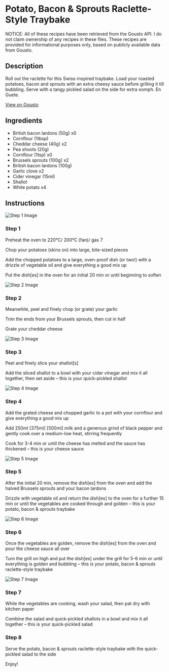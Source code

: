 # Potato, Bacon & Sprouts Raclette-Style Traybake

NOTICE: All of these recipes have been retrieved from the Gousto API. I do not claim ownership of any recipes in these files. These recipes are provided for informational purposes only, based on publicly available data from Gousto.

## Description

Roll out the raclette for this Swiss-inspired traybake. Load your roasted potatoes, bacon and sprouts with an extra cheesy sauce before grilling it till bubbling. Serve with a tangy pickled salad on the side for extra oomph. En Guete.

[View on Gousto](https://www.gousto.co.uk/recipes/cookbook/potato-bacon-sprouts-raclette-style-traybake)

## Ingredients

- British bacon lardons (50g) x0
- Cornflour (1tbsp)
- Cheddar cheese (40g) x2
- Pea shoots (20g)
- Cornflour (1tsp) x0
- Brussels sprouts (100g) x2
- British bacon lardons (100g)
- Garlic clove x2
- Cider vinegar (15ml)
- Shallot
- White potato x4

## Instructions

![Step 1 Image](https://production-media.gousto.co.uk/cms/recipe-step-image/Step-1.-1690355131259-x200.jpg)

### Step 1

Preheat the oven to 220°C/ 200°C (fan)/ gas 7

Chop your potatoes (skins on) into large, bite-sized pieces

Add the chopped potatoes to a large, oven-proof dish (or two!) with a drizzle of vegetable oil and give everything a good mix up

Put the dish[es] in the oven for an initial 20 min or until beginning to soften

![Step 2 Image](https://production-media.gousto.co.uk/cms/recipe-step-image/step-2-1722959463835-x200.jpg)

### Step 2

Meanwhile, peel and finely chop (or grate) your garlic

Trim the ends from your Brussels sprouts, then cut in half

Grate your cheddar cheese

![Step 3 Image](https://production-media.gousto.co.uk/cms/recipe-step-image/Step-3.-1690355158170-x200.jpg)

### Step 3

Peel and finely slice your shallot[s]

Add the sliced shallot to a bowl with your cider vinegar and mix it all together, then set aside – this is your quick-pickled shallot

![Step 4 Image](https://production-media.gousto.co.uk/cms/recipe-step-image/Step-4.-1690355162662-x200.jpg)

### Step 4

Add the grated cheese and chopped garlic to a pot with your cornflour and give everything a good mix up

Add 250ml <span class="text-purple">[375ml]</span> <span class="text-danger">[500ml]</span> milk and a generous grind of black pepper and gently cook over a medium-low heat, stirring frequently

Cook for 3-4 min or until the cheese has melted and the sauce has thickened – this is your cheese sauce

![Step 5 Image](https://production-media.gousto.co.uk/cms/recipe-step-image/Step-5.-1690355167918-x200.jpg)

### Step 5

After the initial 20 min, remove the dish[es] from the oven and add the halved Brussels sprouts and your bacon lardons

Drizzle with vegetable oil and return the dish[es] to the oven for a further 15 min or until the vegetables are cooked through and golden – this is your potato, bacon & sprouts traybake

![Step 6 Image](https://production-media.gousto.co.uk/cms/recipe-step-image/Step-6.-1690355172971-x200.jpg)

### Step 6

Once the vegetables are golden, remove the dish[es] from the oven and pour the cheese sauce all over

Turn the grill on high and put the dish[es] under the grill for 5-6 min or until everything is golden and bubbling – this is your potato, bacon & sprouts raclette-style traybake

![Step 7 Image](https://production-media.gousto.co.uk/cms/recipe-step-image/Step-7.-1690355177023-x200.jpg)

### Step 7

While the vegetables are cooking, wash your salad, then pat dry with kitchen paper

Combine the salad and quick-pickled shallots in a bowl and mix it all together – this is your quick-pickled salad

### Step 8

Serve the potato, bacon & sprouts raclette-style traybake with the quick-pickled salad to the side

Enjoy!

